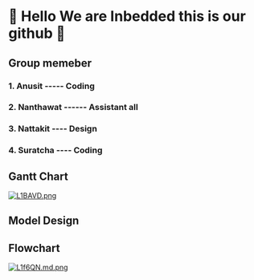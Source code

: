 # :hear_no_evil: Hello We are Inbedded this is our github :hear_no_evil:


## Group memeber
### 1. Anusit  -----               Coding
### 2. Nanthawat  ------            Assistant all
### 3. Nattakit  ----             Design
### 4. Suratcha   ----            Coding



## Gantt Chart
[![L1BAVD.png](https://sv1.picz.in.th/images/2023/02/01/L1BAVD.png)](https://www.picz.in.th/image/L1BAVD)


## Model Design




## Flowchart
[![L1f6QN.md.png](https://sv1.picz.in.th/images/2023/02/01/L1f6QN.md.png)](https://www.picz.in.th/image/L1f6QN)

